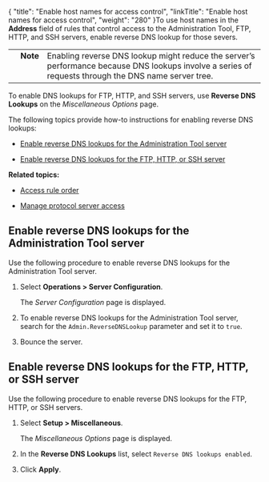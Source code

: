 {
    "title": "Enable host names for access control",
    "linkTitle": "Enable host names for access control",
    "weight": "280"
}To use host names in the **Address** field of rules that control access to the Administration Tool, FTP, HTTP, and SSH servers, enable reverse DNS lookup for those severs.

<table cellpadding="0" cellspacing="0">
   <col/>
   <col/>
   <col/>
      <tr>
         <td valign="top">         </td>
         <td valign="top"><span><b>Note</b></span>
         </td>
         <td data-mc-autonum="&lt;b&gt;Note&lt;/b&gt;" valign="top">Enabling reverse DNS lookup might reduce the server’s performance because DNS lookups involve a series of requests through the DNS name server tree.         </td>
      </tr>
</table>

To enable DNS lookups for FTP, HTTP, and SSH servers, use **Reverse DNS Lookups** on the *Miscellaneous Options* page.

The following topics provide how-to instructions for enabling reverse DNS lookups:

-   [Enable reverse DNS lookups for the Administration Tool server](#enable_admin)
-   [Enable reverse DNS lookups for the FTP, HTTP, or SSH server](#enable_ftp)

**Related topics:**

-   [Access rule order](../c_st_access_rule_order)
-   [Manage protocol server access](../t_st_administrationtoolandprotocolserveraccess)

## <span id="Enable_Admin"></span>Enable reverse DNS lookups for the Administration Tool server

Use the following procedure to enable reverse DNS lookups for the Administration Tool server.

1.  Select **Operations > Server Configuration**.  
    The *Server Configuration* page is displayed.
2.  To enable reverse DNS lookups for the Administration Tool server, search for the `Admin.ReverseDNSLookup` parameter and set it to `true`.
3.  Bounce the server.

## <span id="Enable_FTP"></span>Enable reverse DNS lookups for the FTP, HTTP, or SSH server

Use the following procedure to enable reverse DNS lookups for the FTP, HTTP, or SSH servers.

1.  Select **Setup > Miscellaneous**.  
    The *Miscellaneous Options* page is displayed.
2.  In the **Reverse DNS Lookups** list, select `Reverse DNS lookups enabled`.
3.  Click **Apply**.
